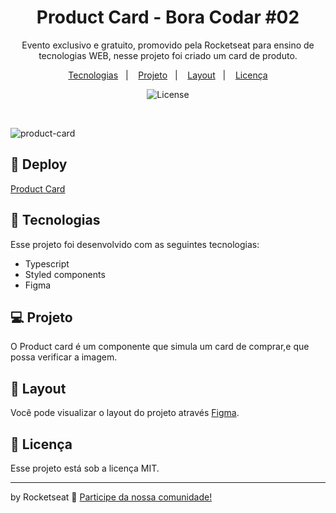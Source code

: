<h1 align="center"> Product Card - Bora Codar #02 </h1>

<p align="center">
Evento exclusivo e gratuito, promovido pela Rocketseat para ensino de tecnologias WEB, nesse projeto foi criado um card de produto.
</p>

<p align="center">
  <a href="#-tecnologias">Tecnologias</a>&nbsp;&nbsp;&nbsp;|&nbsp;&nbsp;&nbsp;
  <a href="#-projeto">Projeto</a>&nbsp;&nbsp;&nbsp;|&nbsp;&nbsp;&nbsp;
  <a href="#-layout">Layout</a>&nbsp;&nbsp;&nbsp;|&nbsp;&nbsp;&nbsp;
  <a href="#memo-licença">Licença</a>
</p>

<p align="center">
  <img alt="License" src="https://img.shields.io/static/v1?label=license&message=MIT&color=49AA26&labelColor=000000">
</p>

<br>

![product-card](https://user-images.githubusercontent.com/104373308/226126346-1f0c03d4-f877-4f79-8f22-b3388fb5cf77.png)

  
## 👾 Deploy

[Product Card](https://fancy-gecko-c54685.netlify.app/)

## 🚀 Tecnologias

Esse projeto foi desenvolvido com as seguintes tecnologias:

- Typescript
- Styled components
- Figma


## 💻 Projeto

O Product card é um componente que simula um card de comprar,e que possa verificar a imagem.

## 🔖 Layout

Você pode visualizar o layout do projeto através [Figma](https://www.figma.com/file/nvUOveOeovNkzDCevOXyJa/%23boraCodar---Desafio-1-(Community)?node-id=0%3A1&t=RHeCJAibFxt69vs1-0). 

## :memo: Licença

Esse projeto está sob a licença MIT.

---

by Rocketseat :wave: [Participe da nossa comunidade!](https://discord.gg/rocketseat)
